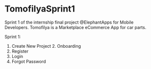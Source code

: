 # TomofilyaSprint1
Sprint 1 of the internship final project @ElephantApps for Mobile Developers. 
Tomofilya is a Marketplace eCommerce App for car parts.

Sprint 1:
  1. Create New Project 2. Onboarding
  3. Register
  4. Login
  5. Forgot Password
